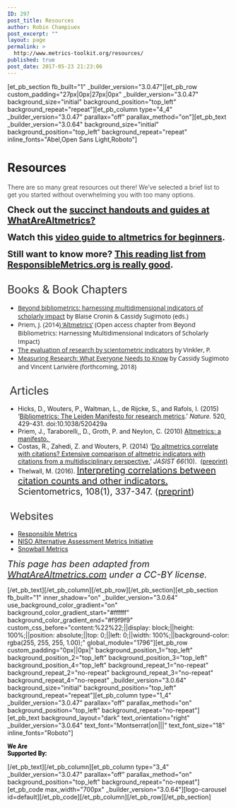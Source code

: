 ```yaml
---
ID: 297
post_title: Resources
author: Robin Champiuex
post_excerpt: ""
layout: page
permalink: >
  http://www.metrics-toolkit.org/resources/
published: true
post_date: 2017-05-23 21:23:06
---
```

[et_pb_section fb_built="1" _builder_version="3.0.47"][et_pb_row custom_padding="27px|0px|27px|0px" _builder_version="3.0.47" background_size="initial" background_position="top_left" background_repeat="repeat"][et_pb_column type="4_4" _builder_version="3.0.47" parallax="off" parallax_method="on"][et_pb_text _builder_version="3.0.64" background_size="initial" background_position="top_left" background_repeat="repeat" inline_fonts="Abel,Open Sans Light,Roboto"]<h1><strong><span style="font-family: Roboto">Resources</span></strong></h1>
<p><span style="font-weight: 300">There are so many great resources out there! We&rsquo;ve selected a brief list to get you started without overwhelming you with too many options.</span></p>
<p><span style="font-weight: 300"><strong><span style="font-size: 20px">Check out the </span><a href="http://www.whatarealtmetrics.com/resources/handouts-guides/" style="font-size: 20px">succinct handouts and guides at WhatAreAltmetrics?</a></strong></span></p>
<p><span style="font-weight: 300"><strong><span style="font-size: 20px">Watch this </span><a href="https://www.youtube.com/watch?v=M6XawJ7-880" style="font-size: 20px">video guide to altmetrics for beginners</a><span style="font-size: 20px">.</span></strong></span></p>
<p><span style="font-weight: 300"><strong><span style="font-size: 20px">Still want to know more? </span><a href="https://responsiblemetrics.org/resources/" style="font-size: 20px">This reading list from ResponsibleMetrics.org is really good</a><span style="font-size: 20px">.</span></strong></span></p>
<h2><span style="color: #333333;font-size: 26px;font-weight: normal;font-family: Roboto">Books &amp; Book Chapters</span></h2>
<ul>
<li><a title="Cronin, B., &amp; Sugimoto, C. R. (Eds.). (2014). Beyond bibliometrics: Harnessing multidimensional indicators of scholarly impact. MIT Press." href="http://www.amazon.com/Beyond-Bibliometrics-Harnessing-Multidimensional-Indicators/dp/0262525518"><span style="font-family: 'Open Sans'">Beyond bibliometrics: harnessing multidimensional indicators of scholarly impact</span></a><span style="font-family: 'Open Sans'"> by Blaise Cronin &amp; Cassidy Sugimoto (eds.) <strong><br /> </strong></span></li>
<li><span style="font-family: 'Open Sans'">Priem, J. (2014)<a title="Priem, J. (2014). Altmetrics. In Cronin, B., &amp; Sugimoto, C. R. (Eds.) Beyond Bibliometrics: Harnessing Multidimensional Indicators of Scholarly Impact. MIT Press." href="http://arxiv.org/abs/1507.01328"> &lsquo;Altmetrics&rsquo;</a> (Open access chapter from Beyond Bibliometrics: Harnessing Multidimensional Indicators of Scholarly Impact)</span></li>
<li><span style="font-family: 'Open Sans'"><a title="Vinkler, P. (2010). The evaluation of research by scientometric indicators. Oxford: Chandos." href="https://www.amazon.com/Evaluation-Research-Scientometric-Indicators-Learning/dp/1843345722/">The evaluation of research by scientometric indicators</a>&nbsp;by Vinkler, P.</span></li>
<li><span style="font-family: 'Open Sans'"><a href="https://global.oup.com/academic/product/measuring-research-9780190640125?cc=gb&amp;lang=en&amp;">Measuring Research:&nbsp;What Everyone Needs to Know</a> by Cassidy Sugimoto and Vincent Larivi&egrave;re (forthcoming, 2018)</span></li>
</ul>
<h2><span style="font-weight: normal;font-family: Roboto">&nbsp;<span style="color: #333333;font-size: 26px">Articles</span></span></h2>
<ul>
<li>Hicks, D., Wouters, P., Waltman, L., de Rijcke, S., and Rafols, I. (2015) &lsquo;<a href="http://www.nature.com/news/bibliometrics-the-leiden-manifesto-for-research-metrics-1.17351">Bibliometrics: The Leiden Manifesto for research metrics</a>.&rsquo; <i>Nature. </i>520, 429-431. doi:10.1038/520429a</li>
<li>Priem, J., Taraborelli,, D., Groth, P. and Neylon, C. (2010) <a href="http://altmetrics.org/manifesto">Altmetrics: a manifesto.&nbsp;</a></li>
<li>Costas, R., Zahedi, Z. and Wouters, P. (2014) &lsquo;<a href="http://dx.doi.org/10.1002/asi.23309">Do altmetrics correlate with citations? Extensive comparison of altmetric indicators with citations from a multidisciplinary perspective.</a>&rsquo; <em>JASIST</em> <em>66</em>(10).&nbsp;&nbsp;(<a href="http://arxiv.org/abs/1401.4321"></a><a href="http://arxiv.org/abs/1401.4321">preprint)</a></li>
<li>Thelwall, M.&nbsp;(2016). <a href="http://doi.org/10.1007/s11192-016-1973-7" style="font-size: 20px">Interpreting correlations between citation counts and other indicators. </a><span style="font-size: 20px">Scientometrics, 108(1), 337-347. (</span><a href="http://www.scit.wlv.ac.uk/~cm1993/papers/CitationCountCorrelations_preprint.pdf" style="font-size: 20px">preprint</a><span style="font-size: 20px">)</span></li>
</ul>
<h2><span style="font-family: Roboto;font-weight: normal;font-size: x-large;color: #333333">&nbsp;Websites</span></h2>
<ul>
<li><a href="https://responsiblemetrics.org">Responsible Metrics</a></li>
<li><a href="http://www.niso.org/topics/tl/altmetrics_initiative/">NISO Alternative Assessment Metrics Initiative</a></li>
<li><a href="http://www.snowballmetrics.com/">Snowball Metrics</a></li>
</ul>
<p><em style="font-size: 20px">This page has been adapted from <a href="http://WhatAreAltmetrics.com">WhatAreAltmetrics.com</a> under a CC-BY license.</em></p>[/et_pb_text][/et_pb_column][/et_pb_row][/et_pb_section][et_pb_section fb_built="1" inner_shadow="on" _builder_version="3.0.64" use_background_color_gradient="on" background_color_gradient_start="#ffffff" background_color_gradient_end="#f9f9f9" custom_css_before="content:%22%22;||display: block;||height: 100%;||position: absolute;||top: 0;||left: 0;||width: 100%;||background-color: rgba(255, 255, 255, 1.00);" global_module="1796"][et_pb_row custom_padding="0px||0px|" background_position_1="top_left" background_position_2="top_left" background_position_3="top_left" background_position_4="top_left" background_repeat_1="no-repeat" background_repeat_2="no-repeat" background_repeat_3="no-repeat" background_repeat_4="no-repeat" _builder_version="3.0.64" background_size="initial" background_position="top_left" background_repeat="repeat"][et_pb_column type="1_4" _builder_version="3.0.47" parallax="off" parallax_method="on" background_position="top_left" background_repeat="no-repeat"][et_pb_text background_layout="dark" text_orientation="right" _builder_version="3.0.64" text_font="Montserrat|on|||" text_font_size="18" inline_fonts="Roboto"]
<p><strong><span style="color: #000000;font-family: Roboto">We Are </span></strong><br /><strong><span style="color: #000000;font-family: Roboto">Supported By:</span></strong></p>
[/et_pb_text][/et_pb_column][et_pb_column type="3_4" _builder_version="3.0.47" parallax="off" parallax_method="on" background_position="top_left" background_repeat="no-repeat"][et_pb_code max_width="700px" _builder_version="3.0.64"][logo-carousel id=default][/et_pb_code][/et_pb_column][/et_pb_row][/et_pb_section]